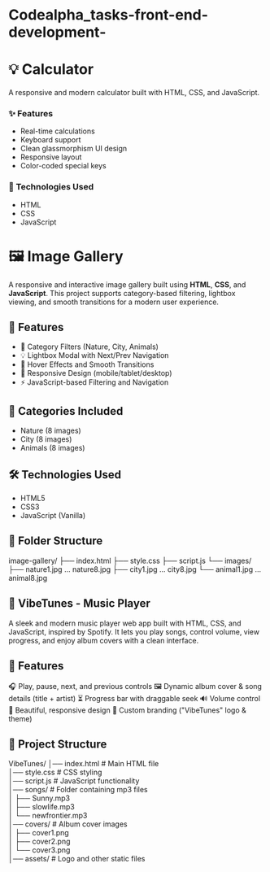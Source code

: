 # Codealpha_tasks-front-end-development-
# 💡 Calculator

A responsive and modern calculator built with HTML, CSS, and JavaScript.

### ✨ Features
- Real-time calculations
- Keyboard support
- Clean glassmorphism UI design
- Responsive layout
- Color-coded special keys

### 🚀 Technologies Used
- HTML
- CSS
- JavaScript

  

# 🖼️ Image Gallery

A responsive and interactive image gallery built using **HTML**, **CSS**, and **JavaScript**. This project supports category-based filtering, lightbox viewing, and smooth transitions for a modern user experience.

## 🚀 Features

- 📂 Category Filters (Nature, City, Animals)
- 💡 Lightbox Modal with Next/Prev Navigation
- 🎯 Hover Effects and Smooth Transitions
- 📱 Responsive Design (mobile/tablet/desktop)
- ⚡ JavaScript-based Filtering and Navigation

## 📸 Categories Included

- Nature (8 images)
- City (8 images)
- Animals (8 images)

## 🛠️ Technologies Used

- HTML5
- CSS3
- JavaScript (Vanilla)

## 📂 Folder Structure

image-gallery/
├── index.html
├── style.css
├── script.js
└── images/
├── nature1.jpg ... nature8.jpg
├── city1.jpg ... city8.jpg
└── animal1.jpg ... animal8.jpg



## 🎵 VibeTunes - Music Player

A sleek and modern music player web app built with HTML, CSS, and JavaScript, inspired by Spotify.
It lets you play songs, control volume, view progress, and enjoy album covers with a clean interface.

## 🚀 Features

🎧 Play, pause, next, and previous controls
🖼️ Dynamic album cover & song details (title + artist)
⏳ Progress bar with draggable seek
🔊 Volume control
🎨 Beautiful, responsive design
📝 Custom branding ("VibeTunes" logo & theme)

## 📂 Project Structure

VibeTunes/
│── index.html        # Main HTML file  
│── style.css         # CSS styling  
│── script.js         # JavaScript functionality  
│── songs/            # Folder containing mp3 files  
│   ├── Sunny.mp3  
│   ├── slowlife.mp3  
│   └── newfrontier.mp3  
│── covers/           # Album cover images  
│   ├── cover1.png  
│   ├── cover2.png  
│   └── cover3.png  
│── assets/           # Logo and other static files  



